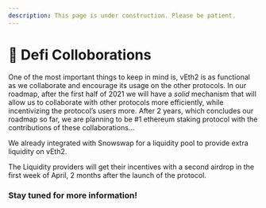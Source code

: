 ```yaml
---
description: This page is under construction. Please be patient.
---
```


# 🤝 Defi Colloborations

One of the most important things to keep in mind is, vEth2 is as functional as we collaborate and encourage its usage on the other protocols. In our roadmap, after the first half of 2021 we will have a _solid_ mechanism that will allow us to collaborate with other protocols more efficiently, while incentivizing the protocol’s users more. After 2 years, which concludes our roadmap so far, we are planning to be \#1 ethereum staking protocol with the contributions of these collaborations...

We already integrated with Snowswap for a liquidity pool to provide extra liquidity on vEth2.

The Liquidity providers will get their incentives with a second airdrop in the first week of April, 2 months after the launch of the protocol.



### Stay tuned for more information!

